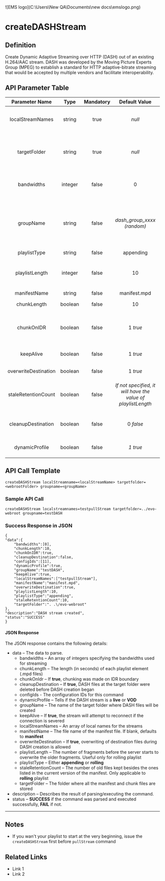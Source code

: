 ![EMS logo](C:\Users\New QA\Documents\new docs\emslogo.png)



# createDASHStream



## Definition

Create Dynamic Adaptive Streaming over HTTP (DASH) out of an existing H.264/AAC stream. DASH was developed by the Moving Picture Experts Group (MPEG) to establish a standard for HTTP adaptive-bitrate streaming that would be accepted by multiple vendors and facilitate interoperability.





## API Parameter Table

|    Parameter Name    |  Type   | Mandatory |              Default Value               | Description                              |
| :------------------: | :-----: | :-------: | :--------------------------------------: | ---------------------------------------- |
|   localStreamNames   | string  |   true    |                  *null*                  | The stream(s) that will be used as the input. This is a comma-delimited list of active stream names (local stream names) |
|     targetFolder     | string  |   true    |                  *null*                  | The folder where all the manifest and fragment files will be stored. This folder must be accessible by the DASH clients. It is usually in the web-root of the server |
|      bandwidths      | integer |   false   |                    0                     | The corresponding bandwidths for each stream listed in `localStreamNames`. Again, this can be a comma-delimited list |
|      groupName       | string  |   false   |        *dash_group_xxxx (random)*        | The name assigned to the DASH stream or group. If the `localStreamNames` parameter contains only one entry and `groupName` is not specified, `groupName` will have the value of the input stream name |
|     playlistType     | string  |   false   |                appending                 | Either **appending** or **rolling**      |
|    playlistLength    | integer |   false   |                    10                    | The number of fragments before the server starts to overwrite the older fragments. Used only when `playlistType` is **rolling**. Ignored otherwise |
|     manifestName     | string  |   false   |               manifest.mpd               | The manifest file name                   |
|     chunkLength      | boolean |   false   |                    10                    | The length (in seconds) of fragments to be made |
|      chunkOnIDR      | boolean |   false   |                 1 *true*                 | If **true**, chunking is performed ONLY on IDR. Otherwise, chunking is performed whenever chunk length is achieved |
|      keepAlive       | boolean |   false   |                 1 *true*                 | If **true**, the EMS will attempt to reconnect to the stream source if the connection is severed |
| overwriteDestination | boolean |   false   |                 1 *true*                 | If **true**, it will allow overwrite of destination files |
| staleRetentionCount  | boolean |   false   | *If not specified, it will have the value of playlistLength* | How many old files are kept besides the ones present in the current version of the playlist. Only applicable for **rolling** playlists |
|  cleanupDestination  | boolean |   false   |                0 *false*                 | If **true**, all manifest and fragment files in the target folder will be removed before DASH creation is started |
|    dynamicProfile    | boolean |   false   |                 *1 true*                 | Set this parameter to **1** (default) for a live DASH, otherwise set it to **0** for a VOD |





## API Call Template

``` 
createDASHStream localStreamname=<localStreamName> targetfolder=<webrootFolder> groupname=<groupName>
```



### Sample API Call

``` 
createDASHStream localstreamnames=testpullStream targetfolder=../evo-webroot groupname=testDASH
```



### Success Response in JSON

``` 
{
"data":{
    "bandwidths":[0],
    "chunkLength":10,
    "chunkOnIDR":true,
    "cleanupDestination":false,
    "configIds":[11],
    "dynamicProfile":true,
    "groupName":"testDASH",
    "keepAlive":true,
    "localStreamNames":["testpullStream"],
    "manifestName":"manifest.mpd",
    "overwriteDestination":true,
    "playlistLength":10,
    "playlistType":"appending",
    "staleRetentionCount":10,
    "targetFolder":". .\/evo-webroot"
},
"description":"DASH stream created",
"status":"SUCCESS"
}
```



#### JSON Response

The JSON response contains the following details:

- data – The data to parse.
  - bandwidths – An array of integers specifying the bandwidths used for streaming
  - chunkLength – The length (in seconds) of each playlist element (.mpd files)
  - chunkOnIdr – If **true**, chunking was made on IDR boundary
  - cleanupDestination – If **true**, DASH files at the target folder were deleted before DASH creation began
  - configIds - The configuration IDs for this command
  - dynamicProfile – Tells if the DASH stream is a **live** or **VOD**
  - groupName – The name of the target folder where DASH files will be created
  - keepAlive – If **true**, the stream will attempt to reconnect if the connection is severed
  - localStreamNames – An array of local names for the streams
  - manifestName – The file name of the manifest file. If blank, defaults to **manifest**
  - overwriteDestination – If **true**, overwriting of destination files during DASH creation is allowed
  - playlistLength – The number of fragments before the server starts to overwrite the older fragments. Useful only for rolling playlist
  - playlistType – Either **appending** or **rolling**
  - staleRetentionCount – The number of old files kept besides the ones listed in the current version of the manifest. Only applicable to **rolling** playlist
  - targetFolder – The folder where all the manifest and chunk files are stored
- description – Describes the result of parsing/executing the command.
- status – **SUCCESS** if the command was parsed and executed successfully, **FAIL** if not.

------

## Notes

- If you wan't your playlist to start at the very beginning, issue the `createDASHStream` first before `pullStream` command



## Related Links

- Link 1
- Link 2